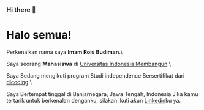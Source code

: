 ### Hi there 👋

<!--
**P2377A371ImamRoisBudiman/P2377A371ImamRoisBudiman** is a ✨ _special_ ✨ repository because its `README.md` (this file) appears on your GitHub profile.

Here are some ideas to get you started:

- 🔭 I’m currently working on ...
- 🌱 I’m currently learning ...
- 👯 I’m looking to collaborate on ...
- 🤔 I’m looking for help with ...
- 💬 Ask me about ...
- 📫 How to reach me: ...
- 😄 Pronouns: ...
- ⚡ Fun fact: ...
-->

# Halo semua! 

Perkenalkan nama saya **Imam Rois Budiman**.\

Saya seorang **Mahasiswa** di [Universitas Indonesia Membangun](https://inaba.ac.id/).\

Saya Sedang mengikuti program Studi independence Bersertifikat dari [dicoding](https://www.dicoding.com/).\

Saya Bertempat tinggal di Banjarnegara, Jawa Tengah, Indonesia
Jika kamu tertarik untuk berkenalan denganku, silakan ikuti akun [Linkedin](https://www.linkedin.com/in/imam-rois-budiman-288b9118b)ku ya.


